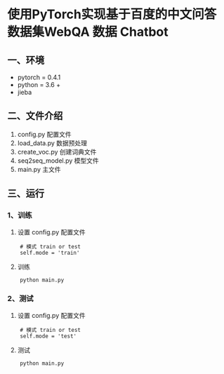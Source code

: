 # 使用PyTorch实现基于百度的中文问答数据集WebQA 数据 Chatbot

## 一、环境

- pytorch = 0.4.1
- python = 3.6 +
- jieba

## 二、文件介绍

1. config.py 配置文件
2. load_data.py 数据预处理
3. create_voc.py 创建词典文件
4. seq2seq_model.py 模型文件
5. main.py 主文件

## 三、运行

### 1、训练

1. 设置 config.py 配置文件
```
    # 模式 train or test
    self.mode = 'train'
```

2. 训练
```
    python main.py
```

### 2、测试
1. 设置 config.py 配置文件
```
    # 模式 train or test
    self.mode = 'test'
```

2. 测试  
```
    python main.py
```